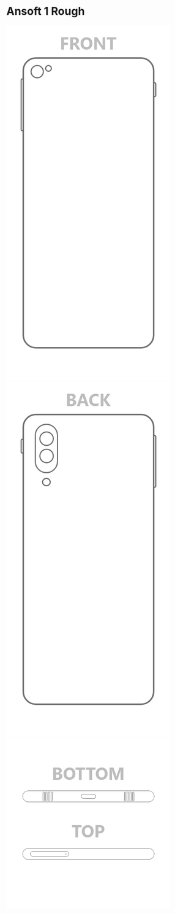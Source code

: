 # Ansoft 1 Rough

![Front](https://raw.githubusercontent.com/Silvercoms/Ansoft-roughs/main/ansoft-1/front.png) ![Back](https://raw.githubusercontent.com/Silvercoms/Ansoft-roughs/main/ansoft-1/back.png)![top_bottom](https://raw.githubusercontent.com/Silvercoms/Ansoft-roughs/main/ansoft-1/top_bottom.png)
